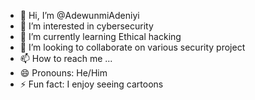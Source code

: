 - 👋 Hi, I’m @AdewunmiAdeniyi
- 👀 I’m interested in cybersecurity
- 🌱 I’m currently learning Ethical hacking
- 💞️ I’m looking to collaborate on various security project
- 📫 How to reach me ...
- 😄 Pronouns: He/Him
- ⚡ Fun fact: I enjoy seeing cartoons

<!---
AdewunmiAdeniyi/AdewunmiAdeniyi is a ✨ special ✨ repository because its `README.md` (this file) appears on your GitHub profile.
You can click the Preview link to take a look at your changes.
--->

